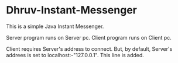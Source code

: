 # Dhruv-Instant-Messenger
This is a simple Java Instant Messenger.

Server program runs on Server pc.
Client program runs on Client pc.

Client requires Server's address to connect.
But, by default, Server's addrees is set to localhost:-"127.0.0.1".
This line is added.
